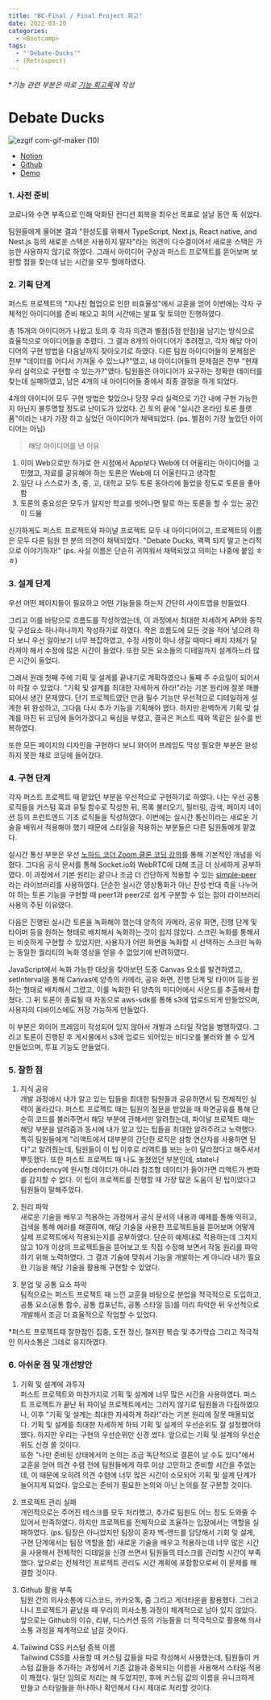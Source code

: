 ```yaml
---
title: "BC-Final / Final Project 회고"
date: 2022-03-20
categories:
  - <Bootcamp>
tags:
  - "'Debate-Ducks'"
  - (Retrospect)
---
```


\*_기능 관련 부분은 따로 [기능 회고록](https://yuchanjeong.github.io/posts/bootcamp/bc-final-2/)에 작성_

# Debate Ducks

![ezgif com-gif-maker (10)](https://user-images.githubusercontent.com/84524514/157165010-9eb69e44-fe59-4738-9c00-b288b16eb62b.gif)

- [Notion](https://codestates.notion.site/2-SuSang-YuHee-Debate-Ducks-142843d8e3524de2ae72fa2b66fc54f2)
- [Github](https://github.com/codestates/debate-ducks)
- [Demo](https://debate-ducks.click/)

### 1. 사전 준비

코로나와 수면 부족으로 인해 악화된 컨디션 회복을 최우선 목표로 설날 동안 푹 쉬었다.

팀원들에게 물어본 결과 "완성도를 위해서 TypeScript, Next.js, React native, and Nest.js 등의 새로운 스택은 사용하지 말자"라는 의견이 다수결이어서 새로운 스택은 가능한 사용하지 않기로 하였다. 그래서 아이디어 구상과 퍼스트 프로젝트를 뜯어보며 보완할 점을 찾는데 남는 시간을 모두 할애하였다.

### 2. 기획 단계

퍼스트 프로젝트의 "지나친 협업으로 인한 비효율성"에서 교훈을 얻어 이번에는 각자 구체적인 아이디어를 준비 해오고 회의 시간에는 발표 및 토의만 진행하였다.

총 15개의 아이디어가 나왔고 토의 후 각자 의견과 별점(5점 만점)을 남기는 방식으로 효율적으로 아이디어들을 추렸다. 그 결과 8개의 아이디어가 추려졌고, 각자 해당 아이디어의 구현 방법을 다음날까지 찾아오기로 하였다. 다른 팀원 아이디어들의 문제점은 전부 "데이터를 어디서 가져올 수 있느냐?"였고, 내 아이디어들의 문제점은 전부 "현재 우리 실력으로 구현할 수 있는가?"였다. 팀원들은 아이디어가 요구하는 정확한 데이터를 찾는데 실패하였고, 남은 4개의 내 아이디어들 중에서 최종 결정을 하게 되었다.

4개의 아이디어 모두 구현 방법은 찾았으나 당장 우리 실력으로 기간 내에 구현 가능한지 아닌지 불투명할 정도로 난이도가 있었다. 긴 토의 끝에 "실시간 온라인 토론 플랫폼"이라는 내가 가장 하고 싶었던 아이디어가 채택되었다. (ps. 별점이 가장 높았던 아이디어는 아님)

> 해당 아이디어를 낸 이유

1. 이미 Web으로만 하기로 한 시점에서 App보다 Web에 더 어울리는 아이디어를 고민했고, 자료를 공유해야 하는 토론은 Web에 더 어울린다고 생각함
2. 일단 나 스스로가 초, 중, 고, 대학교 모두 토론 동아리에 들었을 정도로 토론을 좋아함
3. 토론의 중요성은 모두가 알지만 학교를 벗어나면 말로 하는 토론을 할 수 있는 공간이 드묾

신기하게도 퍼스트 프로젝트와 파이널 프로젝트 모두 내 아이디어이고, 프로젝트의 이름은 모두 다른 팀원 한 분의 의견이 채택되었다. "Debate Ducks, 꽥꽥 되지 말고 논리적으로 이야기하자!" (ps. 사실 이름은 단순히 귀여워서 채택되었고 의미는 나중에 붙임 ㅎㅎ)

### 3. 설계 단계

우선 어떤 페이지들이 필요하고 어떤 기능들을 하는지 간단히 사이트맵을 만들었다.

그리고 이를 바탕으로 흐름도를 작성하였는데, 이 과정에서 최대한 자세하게 API와 동작 및 구성요소 하나하나까지 작성하기로 하였다. 작은 흐름도에 모든 것을 적어 넣으려 하다 보니 우선 알아보기 너무 복잡하였고, 수정 사항이 하나 생길 때마다 배치 자체가 달라져야 해서 수정에 많은 시간이 들었다. 또한 모든 요소들의 디테일까지 설계하느라 많은 시간이 들었다.

그래서 원래 첫째 주에 기획 및 설계를 끝내기로 계획하였으나 둘째 주 수요일이 되어서야 마칠 수 있었다. "기획 및 설계를 최대한 자세하게 하라!"라는 기본 원리에 잘못 매몰되어서 생긴 문제였다. 단기 프로젝트였던 만큼 필수 기능만 우선적으로 디테일하게 설계한 뒤 완성하고, 그다음 다시 추가 기능을 기획해야 했다. 하지만 완벽하게 기획 및 설계를 마친 뒤 코딩에 들어가겠다고 욕심을 부렸고, 결국은 퍼스트 때와 똑같은 실수를 반복하였다.

또한 모든 페이지의 디자인을 구현하다 보니 와이어 프레임도 막상 필요한 부분은 완성하지 못한 채로 코딩에 들어갔다.

### 4. 구현 단계

각자 퍼스트 프로젝트 때 맡았던 부분을 우선적으로 구현하기로 하였다. 나는 우선 공통 로직들을 커스텀 훅과 유틸 함수로 작성한 뒤, 목록 불러오기, 필터링, 검색, 페이지 네이션 등의 프런트엔드 기초 로직들을 작성하였다. 이번에는 실시간 통신이라는 새로운 기술을 배워서 적용해야 했기 때문에 스타일을 적용하는 부분들은 다른 팀원들에게 맡겼다.

실시간 통신 부분은 우선 [노마드 코더 Zoom 클론 코딩 강의](https://nomadcoders.co/noom)를 통해 기본적인 개념을 익혔다. 그다음 공식 문서를 통해 Socket.io와 WebRTC에 대해 조금 더 상세하게 공부하였다. 이 과정에서 기본 원리는 같으나 조금 더 간단하게 적용할 수 있는 [simple-peer](https://github.com/feross/simple-peer)라는 라이브러리를 사용하였다. 단순한 실시간 영상통화가 아닌 찬성·반대 측을 나누어야 하는 토론 기능을 구현할 때 peer1과 peer2로 쉽게 구분할 수 있는 점이 라이브러리 사용의 주된 이유였다.

다음은 진행된 실시간 토론을 녹화해야 했는데 양측의 카메라, 공유 화면, 진행 단계 및 타이머 등을 원하는 형태로 배치해서 녹화하는 것이 쉽지 않았다. 스크린 녹화를 통해서는 비슷하게 구현할 수 있었지만, 사용자가 어떤 화면을 녹화할 시 선택하는 스크린 녹화는 동일한 퀄리티의 녹화 영상을 얻을 수 없었기에 반려하였다.

JavaScript에서 녹화 가능한 대상을 찾아보던 도중 Canvas 요소를 발견하였고, setInterval을 통해 Canvas에 양측의 카메라, 공유 화면, 진행 단계 및 타이머 등을 원하는 형태로 배치해서 그렸고, 이를 녹화한 뒤 양측의 미디어에서 사운드를 추출해서 합쳤다. 그 뒤 토론이 종료될 때 자동으로 aws-sdk를 통해 s3에 업로드되게 만들었으며, 사용자의 디바이스에도 저장 가능하게 만들었다.

이 부분은 와이어 프레임이 작성되어 있지 않아서 개발과 스타일 작업을 병행하였다. 그리고 토론이 진행된 후 게시물에서 s3에 업로드 되어있는 비디오를 불러와 볼 수 있게 만들었으며, 투표 기능도 만들었다.

### 5. 잘한 점

1. 지식 공유  
   개발 과정에서 내가 알고 있는 팁들을 최대한 팀원들과 공유하면서 팀 전체적인 실력이 올라갔다. 퍼스트 프로젝트 때는 팀원의 질문을 받았을 때 화면공유를 통해 단순히 코드를 불러주면서 해당 부분에 관해서만 알려줬는데, 파이널 프로젝트 때는 해당 부분을 알려줌과 동시에 내가 알고 있는 팁들을 최대한 알려주려고 노력했다. 특히 팀원들에게 "리액트에서 대부분의 간단한 로직은 삼항 연산자를 사용하면 된다"고 알려줬는데, 팀원들이 이 팁 이후로 리액트를 보는 눈이 달라졌다고 해주셔서 뿌듯했다. 또한 퍼스트 프로젝트 때 나도 놓쳤었던 부분인데, state나 dependency에 원시형 데이터가 아니라 참조형 데이터가 들어가면 리액트가 변화를 감지할 수 없다. 이 팁이 프로젝트를 진행할 때 가장 많은 도움이 된 팁이었다고 팀원들이 말해주었다.

2. 원리 파악  
   새로운 기술을 배우고 적용하는 과정에서 공식 문서의 내용과 예제를 통해 익히고, 검색을 통해 에러를 해결하며, 해당 기술을 사용한 프로젝트들을 뜯어보며 어떻게 실제 프로젝트에서 적용되는지를 공부하였다. 단순히 예제대로 적용하는데 그치지 않고 10개 이상의 프로젝트들을 뜯어보고 또 직접 수정해 보면서 작동 원리를 파악하기 위해 노력하였다. 그 결과 기술에 맞춰서 기능을 개발하는 게 아니라 내가 필요한 기능을 해당 기술을 활용해 구현할 수 있었다.

3. 분업 및 공통 요소 파악  
   팀적으로는 퍼스트 프로젝트 때 느낀 교훈을 바탕으로 분업을 적극적으로 도입하고, 공통 요소(공통 함수, 공통 컴포넌트, 공통 스타일 등)를 미리 파악한 뒤 우선적으로 개발해서 조금 더 효율적으로 작업할 수 있었다.

\*퍼스트 프로젝트때 잘한점인 집중, 도전 정신, 철저한 복습 및 추가학습 그리고 적극적인 의사소통은 그데로 유지하였다.

### 6. 아쉬운 점 및 개선방안

1. 기획 및 설계에 과투자  
   퍼스트 프로젝트와 마찬가지로 기획 및 설계에 너무 많은 시간을 사용하였다. 퍼스트 프로젝트가 끝난 뒤 파이널 프로젝트에서는 그러지 않기로 팀원들과 다짐하였으나, 이후 "기획 및 설계는 최대한 자세하게 하라!"라는 기본 원리에 잘못 매몰되었다. 기획 및 설계를 최대한 자세하게 하되 기획 및 설계의 우선순위도 잘 설정했어야 했다. 하지만 우리는 구현의 우선순위만 신경 썼다. 앞으로는 기획 및 설계의 우선순위도 신경 쓸 것이다.  
   또한 "나만 준비된 상태에서의 논의는 조금 독단적으로 결론이 날 수도 있다"에서 교훈을 얻어 의견 수렴 전에 팀원들에게 하루 이상 고민하고 준비할 시간을 주었는데, 이 때문에 오히려 의견 수렴에 너무 많은 시간이 소모되어 기획 및 설계 단계가 늘어지게 되었다. 앞으로는 준비가 필요한 논의와 아닌 논의를 잘 구분할 것이다.

2. 프로젝트 관리 실패  
   개인적으로는 주어진 테스크를 모두 처리했고, 추가로 팀원도 어느 정도 도와줄 수 있어서 만족하였다. 하지만 프로젝트를 전체적으로 조율하는 입장에서는 역할을 실패하였다. (ps. 팀장은 아니었지만 팀장이 혼자 백-앤드를 담당해서 기회 및 설계, 구현 단계에서는 팀장 역할을 함) 새로운 기술을 배우고 적용하는데 너무 많은 시간을 사용해서 전체적인 디테일을 신경 쓰면서 팀원들의 테스크를 관리할 시간이 부족했다. 앞으로는 전체적인 프로젝트 관리도 시간 계획에 포함함으로써 이 문제를 해결할 것이다.

3. Github 활용 부족  
   팀원 간의 의사소통에 디스코드, 카카오톡, 줌 그리고 게더타운을 활용했다. 그러고 나니 프로젝트가 끝났을 때 우리의 의사소통 과정이 체계적으로 남아 있지 않았다. 앞으로는 Github의 이슈, 리뷰, 디스커션 등의 기능들을 더 적극적으로 활용해 의사소통 과정을 체계적으로 남길 것이다.

4. Tailwind CSS 커스텀 중복 이름  
   Tailwind CSS를 사용할 때 커스텀 값들을 따로 작성해서 사용했는데, 팀원들이 커스텀 값들을 추가하는 과정에서 기존 값들과 중복되는 이름을 사용해서 스타일 적용이 깨졌다. 일단 임의로 처리는 해 두었지만, 후에 커스텀 값의 이름을 유니크하게 만들고 스타일들을 하나하나 확인해서 다시 제대로 처리할 것이다.
